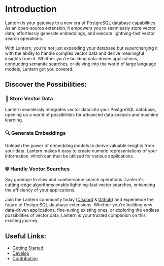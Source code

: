 
# Introduction

Lantern is your gateway to a new era of PostgreSQL database capabilities. As an open-source extension, it empowers you to seamlessly store vector data, effortlessly generate embeddings, and execute lightning-fast vector search operations.

With Lantern, you're not just expanding your database,but supercharging it with the ability to handle complex vector data and derive meaningful insights from it. Whether you're building data-driven applications, conducting semantic searches, or delving into the world of large language models, Lantern got you covered.

## Discover the Possibilities:

### 🚀 Store Vector Data   
Lantern seamlessly integrates vector data into your PostgreSQL database, opening up a world of possibilities for advanced data analysis and machine learning.

### 🔍 Generate Embeddings
Unleash the power of embedding models to derive valuable insights from your data. Lantern makes it easy to create numeric representations of your information, which can then be utilized for various applications.

### 🌐 Handle Vector Searches
Say goodbye to slow and cumbersome search operations. Lantern's cutting-edge algorithms enable lightning-fast vector searches, enhancing the efficiency of your applications.

Join the Lantern community today ([Discord](https://discord.gg/qFR3FMFRHv) & [Github](https://github.com/lanterndata)) and experience the future of PostgreSQL database extensions. Whether you're building new data-driven applications, fine-tuning existing ones, or exploring the endless possibilities of vector data, Lantern is your trusted companion on this exciting journey.

## Useful Links:
- [Getting Started](https://docs.lantern.dev/docs/category/get-started)
- [Develop](https://docs.lantern.dev/docs/category/develop)
- [Contributing](https://docs.lantern.dev/docs/category/contributing)
